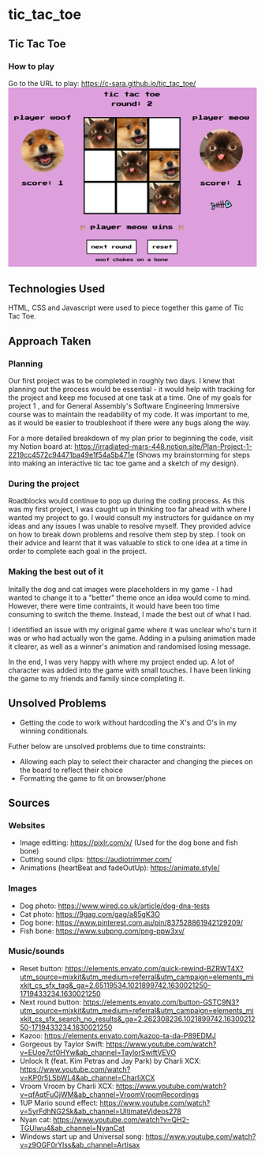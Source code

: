 # tic_tac_toe

## Tic Tac Toe
### How to play
Go to the URL to play: https://c-sara.github.io/tic_tac_toe/ 
![tic-tac-toe-screenshot](/Resources/tic-tac-toe.png "Tic Tac Toe")

## Technologies Used
HTML, CSS and Javascript were used to piece together this game of Tic Tac Toe.

## Approach Taken
### Planning
Our first project was to be completed in roughly two days. I knew that planning out the process would be essential - it would help with tracking for the project and keep me focused at one task at a time. One of my goals for project 1 , and for General Assembly's Software Engineering Immersive course was to maintain the readability of my code. It was important to me, as it would be easier to troubleshoot if there were any bugs along the way.

For a more detailed breakdown of my plan prior to beginning the code, visit my Notion board at: https://irradiated-mars-448.notion.site/Plan-Project-1-2219cc4572c94471ba49e1f54a5b471e (Shows my brainstorming for steps into making an interactive tic tac toe game and a sketch of my design).

### During the project
Roadblocks would continue to pop up during the coding process. As this was my first project, I was caught up in thinking too far ahead with where I wanted my project to go. I would consult my instructors for guidance on my ideas and any issues I was unable to resolve myself. They provided advice on how to break down problems and resolve them step by step. I took on their advice and learnt that it was valuable to stick to one idea at a time in order to complete each goal in the project.

### Making the best out of it
Initally the dog and cat images were placeholders in my game - I had wanted to change it to a "better" theme once an idea would come to mind. However, there were time contraints, it would have been too time consuming to switch the theme. Instead, I made the best out of what I had. 

I identified an issue with my original game where it was unclear who's turn it was or who had actually won the game. Adding in a pulsing animation made it clearer, as well as a winner's animation and randomised losing message.

In the end, I was very happy with where my project ended up. A lot of character was added into the game with small touches. I have been linking the game to my friends and family since completing it.

## Unsolved Problems
* Getting the code to work without hardcoding the X's and O's in my winning conditionals.

Futher below are unsolved problems due to time constraints:
* Allowing each play to select their character and changing the pieces on the board to reflect their choice
* Formatting the game to fit on browser/phone 

## Sources
### Websites
* Image editting: https://pixlr.com/x/ (Used for the dog bone and fish bone)
* Cutting sound clips: https://audiotrimmer.com/ 
* Animations (heartBeat and fadeOutUp): https://animate.style/

### Images 
* Dog photo: https://www.wired.co.uk/article/dog-dna-tests
* Cat photo: https://9gag.com/gag/a85gK3O
* Dog bone: https://www.pinterest.com.au/pin/837528861942129209/ 
* Fish bone: https://www.subpng.com/png-ppw3xv/

### Music/sounds
* Reset button: https://elements.envato.com/quick-rewind-BZRWT4X?utm_source=mixkit&utm_medium=referral&utm_campaign=elements_mixkit_cs_sfx_tag&_ga=2.65119534.1021899742.1630021250-1719433234.1630021250 
* Next round button: https://elements.envato.com/button-GSTC9N3?utm_source=mixkit&utm_medium=referral&utm_campaign=elements_mixkit_cs_sfx_search_no_results&_ga=2.262308236.1021899742.1630021250-1719433234.1630021250
* Kazoo: https://elements.envato.com/kazoo-ta-da-P89EDMJ
* Gorgeous by Taylor Swift: https://www.youtube.com/watch?v=EUoe7cf0HYw&ab_channel=TaylorSwiftVEVO
* Unlock It (feat. Kim Petras and Jay Park) by Charli XCX: https://www.youtube.com/watch?v=KP0r5LSbWL4&ab_channel=CharliXCX
* Vroom Vroom by Charli XCX: https://www.youtube.com/watch?v=qfAqtFuGjWM&ab_channel=VroomVroomRecordings
* 1UP Mario sound effect: https://www.youtube.com/watch?v=5yrFdhNG2Sk&ab_channel=UltimateVideos278 
* Nyan cat: https://www.youtube.com/watch?v=QH2-TGUlwu4&ab_channel=NyanCat 
* Windows start up and Universal song: https://www.youtube.com/watch?v=z9OGF0rYlss&ab_channel=Artisax 

